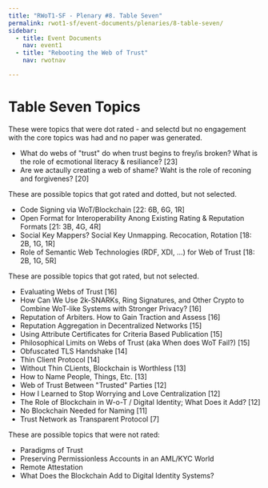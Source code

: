 ```yaml
---
title: "RWoT1-SF - Plenary #8. Table Seven"
permalink: rwot1-sf/event-documents/plenaries/8-table-seven/
sidebar:
  - title: Event Documents
    nav: event1
  - title: "Rebooting the Web of Trust"
    nav: rwotnav

---
```


# Table Seven Topics

These were topics that were dot rated - and selectd but no engagement with the core topics was had and no paper was generated. 
* What do webs of "trust" do when trust begins to frey/is broken? What is the role of ecmotional literacy & resiliance? [23]
* Are we actaully creating a web of shame? Waht is the role of reconing and forgivenes? [20]

These are possible topics that got rated and dotted, but not selected.

* Code Signing via WoT/Blockchain [22: 6B, 6G, 1R]
* Open Format for Interoperability Anong Existing Rating & Reputation Formats [21: 3B, 4G, 4R]
* Social Key Mappers? Social Key Unmapping. Recocation, Rotation [18: 2B, 1G, 1R]
* Role of Semantic Web Technologies (RDF, XDI, ...) for Web of Trust [18: 2B, 1G, 5R]

These are possible topics that got rated, but not selected.

* Evaluating Webs of Trust [16]
* How Can We Use 2k-SNARKs, Ring Signatures, and Other Crypto to Combine WoT-like Systems with Stronger Privacy? [16]
* Reputation of Arbiters. How to Gain Traction and Assess [16]
* Reputation Aggregation in Decentralized Networks [15]
* Using Attribute Certificates for Criteria Based Publication [15]
* Philosophical Limits on Webs of Trust (aka When does WoT Fail?) [15]
* Obfuscated TLS Handshake [14]
* Thin Client Protocol [14]
* Without Thin CLients, Blockchain is Worthless [13]
* How to Name People, Things, Etc. [13]
* Web of Trust Between "Trusted" Parties [12]
* How I Learned to Stop Worrying and Love Centralization [12]
* The Role of Blockchain in W-o-T / Digital Identity; What Does it Add? [12]
* No Blockchain Needed for Naming [11]
* Trust Network as Transparent Protocol [7]

These are possible topics that were not rated:

* Paradigms of Trust
* Preserving Permissionless Accounts in an AML/KYC World
* Remote Attestation
* What Does the Blockchain Add to Digital Identity Systems?
